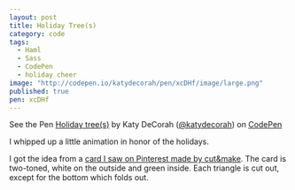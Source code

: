 ```yaml
---
layout: post
title: Holiday Tree(s)
category: code
tags:
  - Haml
  - Sass
  - CodePen
  - holiday cheer
image: "http://codepen.io/katydecorah/pen/xcDHf/image/large.png"
published: true
pen: xcDHf
---
```


<p data-height="400" data-theme-id="97" data-slug-hash="xcDHf" data-user="katydecorah" data-default-tab="result" class='codepen'>See the Pen <a href='http://codepen.io/katydecorah/pen/xcDHf'>Holiday tree(s)</a> by Katy DeCorah (<a href='http://codepen.io/katydecorah'>@katydecorah</a>) on <a href='http://codepen.io'>CodePen</a></p>

I whipped up a little animation in honor of the holidays.

I got the idea from a [card I saw on Pinterest made by cut&amp;make](http://www.cutandmake.co.uk). The card is two-toned, white on the outside and green inside. Each triangle is cut out, except for the bottom which folds out.